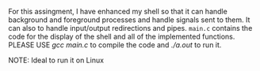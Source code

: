For this assingment, I have enhanced my shell so that it can handle background and foreground processes and handle signals sent to them. It can also to handle input/output redirections and pipes.
`main.c` contains the code for the display of the shell and all of the implemented functions.
PLEASE USE *gcc main.c* to compile the code and *./a.out* to run it. 

NOTE: Ideal to run it on Linux